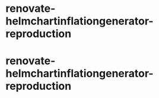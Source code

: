 # renovate-helmchartinflationgenerator-reproduction
# renovate-helmchartinflationgenerator-reproduction
